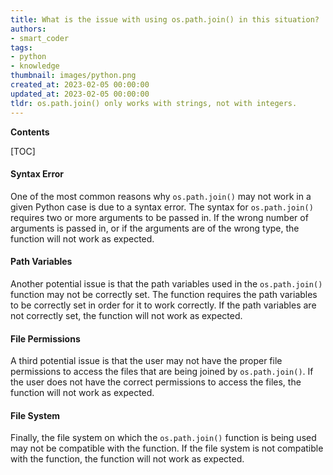 ```yaml
---
title: What is the issue with using os.path.join() in this situation?
authors:
- smart_coder
tags:
- python
- knowledge
thumbnail: images/python.png
created_at: 2023-02-05 00:00:00
updated_at: 2023-02-05 00:00:00
tldr: os.path.join() only works with strings, not with integers.
---
```


**Contents**

[TOC]

#### Syntax Error

One of the most common reasons why `os.path.join()` may not work in a given Python case is due to a syntax error. The syntax for `os.path.join()` requires two or more arguments to be passed in. If the wrong number of arguments is passed in, or if the arguments are of the wrong type, the function will not work as expected.

#### Path Variables

Another potential issue is that the path variables used in the `os.path.join()` function may not be correctly set. The function requires the path variables to be correctly set in order for it to work correctly. If the path variables are not correctly set, the function will not work as expected.

#### File Permissions

A third potential issue is that the user may not have the proper file permissions to access the files that are being joined by `os.path.join()`. If the user does not have the correct permissions to access the files, the function will not work as expected.

#### File System

Finally, the file system on which the `os.path.join()` function is being used may not be compatible with the function. If the file system is not compatible with the function, the function will not work as expected.
